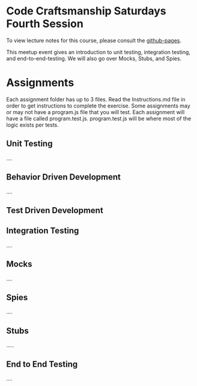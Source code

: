 # Code Craftsmanship Saturdays Fourth Session

To view lecture notes for this course, please consult the
[github-pages](https://code-craftsmanship-saturdays.github.io/software-testing).

This meetup event gives an introduction to unit testing, integration testing,
and end-to-end-testing. We will also go over Mocks, Stubs, and Spies.

# Assignments

Each assignment folder has up to 3 files. 
Read the Instructions.md file in order to get instructions to complete the exercise.
Some assignments may or may not have a program.js file that you will test.
Each assignment will have a file called program.test.js.
program.test.js will be where most of the logic exists per tests.

## Unit Testing

....


## Behavior Driven Development

....

## Test Driven Development


## Integration Testing

....


## Mocks

....

## Spies

....


## Stubs

.....

## End to End Testing

....
